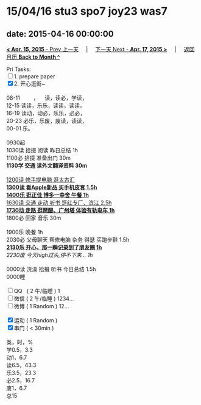 # 15/04/16 stu3 spo7 joy23 was7

date: 2015-04-16 00:00:00
---
[**< Apr. 15, 2015** - Prev 上一天](/lifelogs/2015/04/d15.html) &nbsp; &nbsp; | &nbsp; &nbsp; [下一天 Next - **Apr. 17, 2015 >**](/lifelogs/2015/04/d17.html) &nbsp; &nbsp; |  &nbsp; &nbsp; [返回月历 **Back to Month ^**](/lifelogs/2015/04/index.html)
<br/><div>Pri Tasks:<br/><input type="checkbox" />1. prepare paper</div><div><input type="checkbox" checked="true" />2. 开心逛街~<br/></div><div><div><br/></div>08-11         ，    读，读必，学读，<br/>12-15 读读，乐乐，读读，读读，</div><div>16-19 读动，动必，乐乐，必必，<br/>20-23 必乐，乐废，废读，读读，</div><div>00-01 乐。<br/><div><br/></div>0930起<br/>1030读 拾掇 阅读 昨日总结 1h</div><div>1100必 拾掇 准备出门 30m</div><div><b>1130学 交通 读外文翻译资料 30m</b></div><div><br/></div><div><u>1200读 修手提电脑 逛太古汇</u></div><div><u><b>1300读 看Apple新品 买手机皮套 1.5h</b><br/></u><u><b>1400乐 逛正佳 博多一幸舍 午餐 1h</b></u></div><div><u>1630读 交通 走动 听书 逛红专厂、滨江 2.5h</u></div><div><u><b>1730动 走路 逛琶醍、广州塔 体验有轨电车 1h</b></u></div><div>1800必 回家 音乐 30m</div><div><br/></div><div>1900乐 晚餐 1h</div><div>2030必 父母聊天 帮修电脑 杂务 得瑟 买跑步鞋 1.5h</div><div><b><u>2130乐<i> </i>开心，那一瞬记录到了朋友圈 1h</u></b></div><div><i>2230废 今天high过头,停不下来… 1h</i></div><div><br/></div><div>0000读 洗澡 拾掇 听书 今日总结 1.5h</div><div>0000睡</div><div><br/></div><div><input type="checkbox" />QQ   ( 2 午/临睡 ) 1<br/><input type="checkbox" />微信 ( 2 午/临睡 ) 1234…</div><div><input type="checkbox" />微博 ( 1 Random ) 12…</div><div><br/></div><div><input type="checkbox" checked="true" />运动 ( 1 Random ) </div><div><input type="checkbox" checked="true" />串门 ( < 30min ) </div><div><div><br/></div>类，时，%<br/>学0.5，3.3<br/>动1，6.7<br/>读6.5，43.3<br/>乐3.5，23.3<br/>必2.5，16.7<br/>废1，6.7<br/>总15</div>
